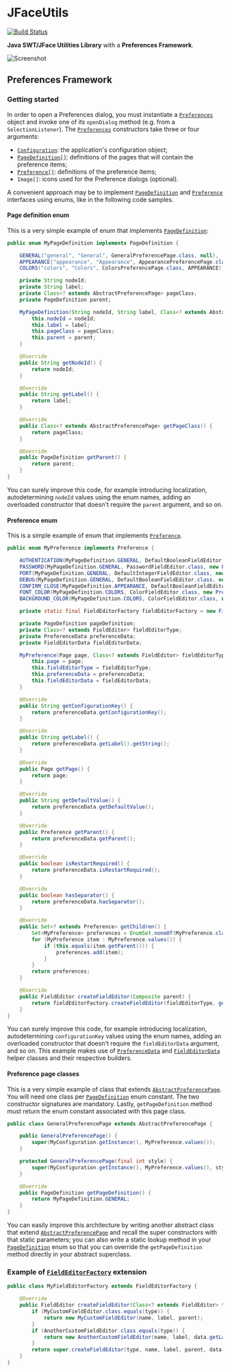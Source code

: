 JFaceUtils
==========

[![Build Status](https://travis-ci.org/Albertus82/JFaceUtils.svg?branch=master)](https://travis-ci.org/Albertus82/JFaceUtils)

**Java SWT/JFace Utilities Library** with a **Preferences Framework**.

![Screenshot](https://cloud.githubusercontent.com/assets/8672431/18028808/b4825704-6c87-11e6-96db-79f1fc46f931.png)

## Preferences Framework

### Getting started

In order to open a Preferences dialog, you must instantiate a [`Preferences`](src/main/java/it/albertus/jface/preference/Preferences.java) object and invoke one of its `openDialog` method (e.g. from a `SelectionListener`). The [`Preferences`](src/main/java/it/albertus/jface/preference/Preferences.java) constructors take three or four arguments:
* [`Configuration`](src/main/java/it/albertus/util/Configuration.java): the application's configuration object;
* [`PageDefinition[]`](src/main/java/it/albertus/jface/preference/page/PageDefinition.java): definitions of the pages that will contain the preference items;
* [`Preference[]`](src/main/java/it/albertus/jface/preference/Preference.java): definitions of the preference items;
* `Image[]`: icons used for the Preference dialogs (optional).

A convenient approach may be to implement [`PageDefinition`](src/main/java/it/albertus/jface/preference/page/PageDefinition.java) and [`Preference`](src/main/java/it/albertus/jface/preference/Preference.java) interfaces using enums, like in the following code samples.

#### Page definition enum

This is a very simple example of enum that implements [`PageDefinition`](src/main/java/it/albertus/jface/preference/page/PageDefinition.java):

```java
public enum MyPageDefinition implements PageDefinition {

	GENERAL("general", "General", GeneralPreferencePage.class, null),
	APPEARANCE("appearance", "Appearance", AppearancePreferencePage.class, null),
	COLORS("colors", "Colors", ColorsPreferencePage.class, APPEARANCE);

	private String nodeId;
	private String label;
	private Class<? extends AbstractPreferencePage> pageClass;
	private PageDefinition parent;

	MyPageDefinition(String nodeId, String label, Class<? extends AbstractPreferencePage> pageClass, PageDefinition parent) {
		this.nodeId = nodeId;
		this.label = label;
		this.pageClass = pageClass;
		this.parent = parent;
	}

	@Override
	public String getNodeId() {
		return nodeId;
	}

	@Override
	public String getLabel() {
		return label;
	}

	@Override
	public Class<? extends AbstractPreferencePage> getPageClass() {
		return pageClass;
	}

	@Override
	public PageDefinition getParent() {
		return parent;
	}
}
```

You can surely improve this code, for example introducing localization, autodetermining `nodeId` values using the enum names, adding an overloaded constructor that doesn't require the `parent` argument, and so on.

#### Preference enum

This is a simple example of enum that implements [`Preference`](src/main/java/it/albertus/jface/preference/Preference.java).

```java
public enum MyPreference implements Preference {

	AUTHENTICATION(MyPageDefinition.GENERAL, DefaultBooleanFieldEditor.class, new PreferenceDataBuilder().configurationKey("authentication").label("Enable authentication").defaultValue(true).restartRequired().build(), null),
	PASSWORD(MyPageDefinition.GENERAL, PasswordFieldEditor.class, new PreferenceDataBuilder().configurationKey("password").label("Password").parent(AUTHENTICATION).build(), null),
	PORT(MyPageDefinition.GENERAL, DefaultIntegerFieldEditor.class, new PreferenceDataBuilder().configurationKey("port").label("Port").separator().defaultValue(8080).build(), new FieldEditorDataBuilder().integerValidRange(1, 65535).build()),
	DEBUG(MyPageDefinition.GENERAL, DefaultBooleanFieldEditor.class, new PreferenceDataBuilder().configurationKey("debug").label("Enable debug mode").separator().defaultValue(false).build(), null),
	CONFIRM_CLOSE(MyPageDefinition.APPEARANCE, DefaultBooleanFieldEditor.class, new PreferenceDataBuilder().configurationKey("confirmClose").label("Confirm close").defaultValue(false).build(), null),
	FONT_COLOR(MyPageDefinition.COLORS, ColorFieldEditor.class, new PreferenceDataBuilder().configurationKey("fontColor").label("Font color").defaultValue("255,0,0").build(), null),
	BACKGROUND_COLOR(MyPageDefinition.COLORS, ColorFieldEditor.class, new PreferenceDataBuilder().configurationKey("backgroundColor").label("Background color").defaultValue("255,255,255").build(), null);

	private static final FieldEditorFactory fieldEditorFactory = new FieldEditorFactory();

	private PageDefinition pageDefinition;
	private Class<? extends FieldEditor> fieldEditorType;
	private PreferenceData preferenceData;
	private FieldEditorData fieldEditorData;

	MyPreference(Page page, Class<? extends FieldEditor> fieldEditorType, PreferenceData preferenceData, FieldEditorData fieldEditorData) {
		this.page = page;
		this.fieldEditorType = fieldEditorType;
		this.preferenceData = preferenceData;
		this.fieldEditorData = fieldEditorData;
	}

	@Override
	public String getConfigurationKey() {
		return preferenceData.getConfigurationKey();
	}

	@Override
	public String getLabel() {
		return preferenceData.getLabel().getString();
	}

	@Override
	public Page getPage() {
		return page;
	}

	@Override
	public String getDefaultValue() {
		return preferenceData.getDefaultValue();
	}

	@Override
	public Preference getParent() {
		return preferenceData.getParent();
	}

	@Override
	public boolean isRestartRequired() {
		return preferenceData.isRestartRequired();
	}

	@Override
	public boolean hasSeparator() {
		return preferenceData.hasSeparator();
	}

	@Override
	public Set<? extends Preference> getChildren() {
		Set<MyPreference> preferences = EnumSet.noneOf(MyPreference.class);
		for (MyPreference item : MyPreference.values()) {
			if (this.equals(item.getParent())) {
				preferences.add(item);
			}
		}
		return preferences;
	}

	@Override
	public FieldEditor createFieldEditor(Composite parent) {
		return fieldEditorFactory.createFieldEditor(fieldEditorType, getConfigurationKey(), getLabel(), parent, fieldEditorData);
	}
}
```

You can surely improve this code, for example introducing localization, autodetermining `configurationKey` values using the enum names, adding an overloaded constructor that doesn't require the `fieldEditorData` argument, and so on. This example makes use of [`PreferenceData`](src/main/java/it/albertus/jface/preference/PreferenceData.java) and [`FieldEditorData`](src/main/java/it/albertus/jface/preference/FieldEditorData.java) helper classes and their respective builders.

#### Preference page classes

This is a very simple example of class that extends [`AbstractPreferencePage`](src/main/java/it/albertus/jface/preference/page/AbstractPreferencePage.java). You will need one class per [`PageDefinition`](src/main/java/it/albertus/jface/preference/page/PageDefinition.java) enum constant. The two constructor signatures are mandatory. Lastly, `getPageDefinition` method must return the enum constant associated with this page class.

```java
public class GeneralPreferencePage extends AbstractPreferencePage {

	public GeneralPreferencePage() {
		super(MyConfiguration.getInstance(), MyPreference.values());
	}

	protected GeneralPreferencePage(final int style) {
		super(MyConfiguration.getInstance(), MyPreference.values(), style);
	}

	@Override
	public PageDefinition getPageDefinition() {
		return MyPageDefinition.GENERAL;
	}
}
```

You can easily improve this architecture by writing another abstract class that extend [`AbstractPreferencePage`](src/main/java/it/albertus/jface/preference/page/AbstractPreferencePage.java) and recall the super constructors with that static parameters; you can also write a static lookup method in your [`PageDefinition`](src/main/java/it/albertus/jface/preference/page/PageDefinition.java) enum so that you can override the `getPageDefinition` method directly in your abstract superclass.

### Example of [`FieldEditorFactory`](src/main/java/it/albertus/jface/preference/FieldEditorFactory.java) extension

```java
public class MyFieldEditorFactory extends FieldEditorFactory {

	@Override
	public FieldEditor createFieldEditor(Class<? extends FieldEditor> type, String name, String label, Composite parent, FieldEditorData data) {
		if (MyCustomFieldEditor.class.equals(type)) {
			return new MyCustomFieldEditor(name, label, parent);
		}
		if (AnotherCustomFieldEditor.class.equals(type)) {
			return new AnotherCustomFieldEditor(name, label, data.getLabelsAndValues().toArray(), parent);
		}
		return super.createFieldEditor(type, name, label, parent, data);
	}
}
```
